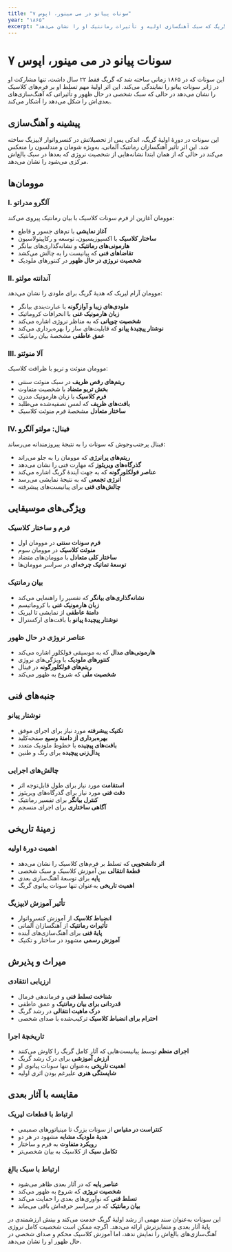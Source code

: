```yaml
---
title: "سونات پیانو در می مینور، اپوس ۷"
year: "۱۸۶۵"
excerpt: "تنها سونات پیانوی گریگ که سبک آهنگ‌سازی اولیه و تأثیرات رمانتیک او را نشان می‌دهد."
---
```


# سونات پیانو در می مینور، اپوس ۷

این سونات که در ۱۸۶۵ زمانی ساخته شد که گریگ فقط ۲۲ سال داشت، تنها مشارکت او در ژانر سونات پیانو را نمایندگی می‌کند. این اثر اولیهٔ مهم تسلط او بر فرم‌های کلاسیک را نشان می‌دهد در حالی که سبک شخصی در حال ظهور و تأثیراتی که آهنگ‌سازی‌های بعدی‌اش را شکل می‌دهد را آشکار می‌کند.

## پیشینه و آهنگ‌سازی

این سونات در دورهٔ اولیهٔ گریگ، اندکی پس از تحصیلاتش در کنسرواتوار لایپزیگ ساخته شد. این اثر تأثیر آهنگسازان رمانتیک آلمانی، به‌ویژه شومان و مندلسون را منعکس می‌کند در حالی که از همان ابتدا نشانه‌هایی از شخصیت نروژی که بعدها در سبک بالغ‌اش مرکزی می‌شود را نشان می‌دهد.

## موومان‌ها

### I. آلگرو مدراتو
موومان آغازین از فرم سونات کلاسیک با بیان رمانتیک پیروی می‌کند:
- **آغاز نمایشی** با تم‌های جسور و قاطع
- **ساختار کلاسیک** با اکسپوزیسیون، توسعه و رکاپیتولاسیون
- **هارمونی‌های رمانتیک** و نشانه‌گذاری‌های بیانگر
- **تقاضاهای فنی** که پیانیست را به چالش می‌کشد
- **شخصیت نروژی در حال ظهور** در کنتورهای ملودیک

### II. آندانته مولتو
موومان آرام لیریک که هدیهٔ گریگ برای ملودی را نشان می‌دهد:
- **ملودی‌های زیبا و آوازگونه** با عبارت‌بندی بیانگر
- **زبان هارمونیک غنی** با انحرافات کروماتیک
- **شخصیت چوپانی** که به مناظر نروژی اشاره می‌کند
- **نوشتار پیچیدهٔ پیانو** که قابلیت‌های ساز را بهره‌برداری می‌کند
- **عمق عاطفی** مشخصهٔ بیان رمانتیک

### III. آلا منوئتو
موومان منوئت و تریو با ظرافت کلاسیک:
- **ریتم‌های رقص ظریف** در سبک منوئت سنتی
- **بخش تریو متضاد** با شخصیت متفاوت
- **فرم کلاسیک** با زبان هارمونیک مدرن
- **بافت‌های ظریف** که لمس تصفیه‌شده می‌طلبد
- **ساختار متعادل** مشخصهٔ فرم منوئت کلاسیک

### IV. فینال: مولتو آلگرو
فینال پرجنب‌وجوش که سونات را به نتیجهٔ پیروزمندانه می‌رساند:
- **ریتم‌های پرانرژی** که موومان را به جلو می‌راند
- **گذرگاه‌های ویریئوز** که مهارت فنی را نشان می‌دهد
- **عناصر فولکلورگونه** که به جهت آیندهٔ گریگ اشاره می‌کند
- **انرژی تجمعی** که به نتیجهٔ نمایشی می‌رسد
- **چالش‌های فنی** برای پیانیست‌های پیشرفته

## ویژگی‌های موسیقایی

### فرم و ساختار کلاسیک
- **فرم سونات سنتی** در موومان اول
- **منوئت کلاسیک** در موومان سوم
- **ساختار کلی متعادل** با موومان‌های متضاد
- **توسعهٔ تماتیک چرخه‌ای** در سراسر موومان‌ها

### بیان رمانتیک
- **نشانه‌گذاری‌های بیانگر** که تفسیر را راهنمایی می‌کند
- **زبان هارمونیک غنی** با کروماتیسم
- **دامنهٔ عاطفی** از نمایشی تا لیریک
- **نوشتار پیچیدهٔ پیانو** با بافت‌های ارکسترال

### عناصر نروژی در حال ظهور
- **هارمونی‌های مدال** که به موسیقی فولکلور اشاره می‌کند
- **کنتورهای ملودیک** با ویژگی‌های نروژی
- **ریتم‌های فولکلورگونه** در فینال
- **شخصیت ملی** که شروع به ظهور می‌کند

## جنبه‌های فنی

### نوشتار پیانو
- **تکنیک پیشرفته** مورد نیاز برای اجرای موفق
- **بهره‌برداری از دامنهٔ وسیع** صفحه‌کلید
- **بافت‌های پیچیده** با خطوط ملودیک متعدد
- **پدال‌زنی پیچیده** برای رنگ و طنین

### چالش‌های اجرایی
- **استقامت** مورد نیاز برای طول قابل‌توجه اثر
- **دقت فنی** مورد نیاز برای گذرگاه‌های ویریئوز
- **کنترل بیانگر** برای تفسیر رمانتیک
- **آگاهی ساختاری** برای اجرای منسجم

## زمینهٔ تاریخی

### اهمیت دورهٔ اولیه
- **اثر دانشجویی** که تسلط بر فرم‌های کلاسیک را نشان می‌دهد
- **قطعهٔ انتقالی** بین آموزش کلاسیک و سبک شخصی
- **پایه** برای توسعهٔ آهنگ‌سازی بعدی
- **اهمیت تاریخی** به‌عنوان تنها سونات پیانوی گریگ

### تأثیر آموزش لایپزیگ
- **انضباط کلاسیک** از آموزش کنسرواتوار
- **تأثیرات رمانتیک** از آهنگسازان آلمانی
- **پایهٔ فنی** برای آهنگ‌سازی‌های آینده
- **آموزش رسمی** مشهود در ساختار و تکنیک

## میراث و پذیرش

### ارزیابی انتقادی
- **شناخت تسلط فنی** و فرماندهی فرمال
- **قدردانی برای بیان رمانتیک** و عمق عاطفی
- **درک ماهیت انتقالی** در رشد گریگ
- **احترام برای انضباط کلاسیک** ترکیب‌شده با صدای شخصی

### تاریخچهٔ اجرا
- **اجرای منظم** توسط پیانیست‌هایی که آثار کامل گریگ را کاوش می‌کنند
- **ارزش آموزشی** برای درک رشد گریگ
- **اهمیت تاریخی** به‌عنوان تنها سونات پیانوی او
- **شایستگی هنری** علیرغم بودن اثری اولیه

## مقایسه با آثار بعدی

### ارتباط با قطعات لیریک
- **کنتراست در مقیاس** از سونات بزرگ تا مینیاتورهای صمیمی
- **هدیهٔ ملودیک مشابه** مشهود در هر دو
- **رویکرد متفاوت** به فرم و ساختار
- **تکامل سبک** از کلاسیک به بیان شخصی‌تر

### ارتباط با سبک بالغ
- **عناصر پایه** که در آثار بعدی ظاهر می‌شود
- **شخصیت نروژی** که شروع به ظهور می‌کند
- **تسلط فنی** که نوآوری‌های بعدی را حمایت می‌کند
- **بیان رمانتیک** که در سراسر حرفه‌اش باقی می‌ماند

این سونات به‌عنوان سند مهمی از رشد اولیهٔ گریگ خدمت می‌کند و بینش ارزشمندی در پایهٔ آثار بعدی و متمایزترش ارائه می‌دهد. اگرچه ممکن است شخصیت کامل نروژی آهنگ‌سازی‌های بالغ‌اش را نمایش ندهد، اما آموزش کلاسیک محکم و صدای شخصی در حال ظهور او را نشان می‌دهد.
